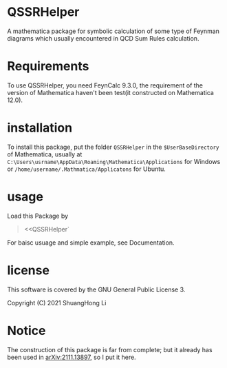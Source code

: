 # QSSRHelper
A mathematica package for symbolic calculation of some type of Feynman diagrams which usually encountered in QCD Sum Rules calculation.

# Requirements
To use QSSRHelper, you need FeynCalc 9.3.0, the requirement of the version of Mathematica haven't been test(it constructed on Mathematica 12.0). 

# installation
To install this package, put the folder `QSSRHelper` in the `$UserBaseDirectory` of Mathematica,
usually at `C:\Users\usrname\AppData\Roaming\Mathematica\Applications` for Windows or `/home/username/.Mathmatica/Applicatons` for Ubuntu.

# usage
Load this Package by
><<QSSRHelper`

For baisc usuage and simple example, see Documentation.

# license
This software is covered by the GNU General Public License 3.

Copyright (C) 2021 ShuangHong Li

# Notice
The construction of this package is far from complete; but it already has been used in [arXiv:2111.13897](https://arxiv.org/abs/2111.13897), so I put it here.

